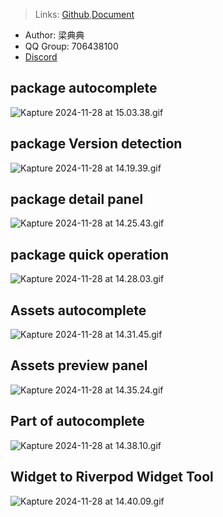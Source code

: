 > Links: [Github](https://github.com/mdddj/dd_flutter_idea_plugin),[Document](https://flutterx.itbug.shop/starter.html)

- Author: 梁典典
- QQ Group: 706438100
- [Discord](https://discord.com/invite/ethKNxKRcZ)

## package autocomplete

![Kapture 2024-11-28 at 15.03.38.gif](https://minio.itbug.shop/blog/simple-file/Kapture2024-11-28at15.03.38___1732777496374___.gif)

## package Version detection

![Kapture 2024-11-28 at 14.19.39.gif](https://minio.itbug.shop/blog/simple-file/Kapture2024-11-28at14.19.39___1732775000905___.gif)

## package detail panel

![Kapture 2024-11-28 at 14.25.43.gif](https://minio.itbug.shop/blog/simple-file/Kapture2024-11-28at14.25.43___1732775218121___.gif)

## package quick operation

![Kapture 2024-11-28 at 14.28.03.gif](https://minio.itbug.shop/blog/simple-file/Kapture2024-11-28at14.28.03___1732775335724___.gif)

## Assets autocomplete

![Kapture 2024-11-28 at 14.31.45.gif](https://minio.itbug.shop/blog/simple-file/Kapture2024-11-28at14.31.45___1732775582151___.gif)

## Assets preview panel

![Kapture 2024-11-28 at 14.35.24.gif](https://minio.itbug.shop/blog/simple-file/Kapture2024-11-28at14.35.24___1732775773227___.gif)

## Part of autocomplete

![Kapture 2024-11-28 at 14.38.10.gif](https://minio.itbug.shop/blog/simple-file/Kapture2024-11-28at14.38.10___1732775948518___.gif)

## Widget to Riverpod Widget Tool

![Kapture 2024-11-28 at 14.40.09.gif](https://minio.itbug.shop/blog/simple-file/Kapture2024-11-28at14.40.09___1732776112608___.gif)